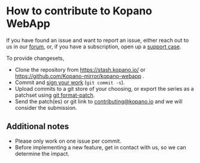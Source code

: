 # How to contribute to Kopano WebApp

If you have found an issue and want to report an issue, either reach out to us
in our [forum](https://forum.kopano.io), or, if you have a subscription, open
up a [support case](https://kopano.com/support/).

To provide changesets,

- Clone the repository from https://stash.kopano.io/ or
https://github.com/Kopano-mirror/kopano-webapp .
- Commit and [sign your work](
https://git.kernel.org/cgit/linux/kernel/git/torvalds/linux.git/tree/Documentation/process/submitting-patches.rst?h=v4.10-rc4#n416)
(```git commit -s```).
- Upload commits to a git store of your choosing, or export the series as a
patchset using [git format-patch](https://git-scm.com/docs/git-format-patch).
- Send the patch(es) or git link to
[contributing@kopano.io](mailto:contributing@kopano.io) and we will consider
the submission.

## Additional notes

- Please only work on one issue per commit.
- Before implementing a new feature, get in contact with us, so we can
determine the impact.

